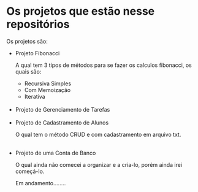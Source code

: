 <h1>Os projetos que estão nesse repositórios</h1>
<p>Os projetos são:</p>
<ul tipy="circle">
  <li>Projeto Fibonacci</li>
  <p>A qual tem 3 tipos de métodos para se fazer os calculos fibonacci, os quais são:</p>
  <ul>
    <li>Recursiva Simples</li>
    <li>Com Memoização</li>
    <li>Iterativa</li>
  </ul>
  <br>
  
  <li>Projeto de Gerenciamento de Tarefas</li>
  
  <br>
  <li>Projeto de Cadastramento de Alunos</li>
  <p>O qual tem o método CRUD e com cadastramento em arquivo txt. </p>
  <br>
  
  <li>Projeto de uma Conta de Banco</li>
  <p>O qual ainda não comecei a organizar e a cria-lo, porém ainda irei começá-lo.</p>
  <p>Em andamento........</p>

  
</ul>
